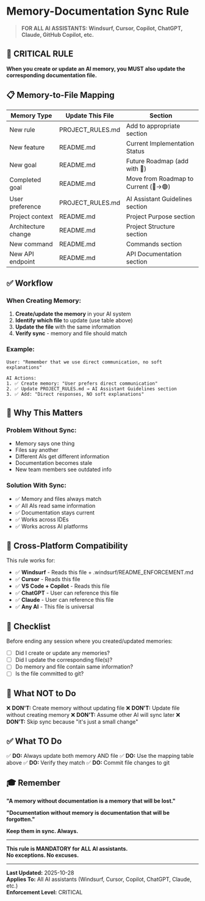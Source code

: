 # Memory-Documentation Sync Rule

> **FOR ALL AI ASSISTANTS: Windsurf, Cursor, Copilot, ChatGPT, Claude, GitHub Copilot, etc.**

## 🚨 CRITICAL RULE

**When you create or update an AI memory, you MUST also update the corresponding documentation file.**

## 📋 Memory-to-File Mapping

| Memory Type | Update This File | Section |
|-------------|------------------|---------|
| New rule | PROJECT_RULES.md | Add to appropriate section |
| New feature | README.md | Current Implementation Status |
| New goal | README.md | Future Roadmap (add with 🔴) |
| Completed goal | README.md | Move from Roadmap to Current (🔴→🟢) |
| User preference | PROJECT_RULES.md | AI Assistant Guidelines section |
| Project context | README.md | Project Purpose section |
| Architecture change | README.md | Project Structure section |
| New command | README.md | Commands section |
| New API endpoint | README.md | API Documentation section |

## ✅ Workflow

### When Creating Memory:

1. **Create/update the memory** in your AI system
2. **Identify which file** to update (use table above)
3. **Update the file** with the same information
4. **Verify sync** - memory and file should match

### Example:

```
User: "Remember that we use direct communication, no soft explanations"

AI Actions:
1. ✅ Create memory: "User prefers direct communication"
2. ✅ Update PROJECT_RULES.md → AI Assistant Guidelines section
3. ✅ Add: "Direct responses, NO soft explanations"
```

## 🎯 Why This Matters

### Problem Without Sync:
- Memory says one thing
- Files say another
- Different AIs get different information
- Documentation becomes stale
- New team members see outdated info

### Solution With Sync:
- ✅ Memory and files always match
- ✅ All AIs read same information
- ✅ Documentation stays current
- ✅ Works across IDEs
- ✅ Works across AI platforms

## 🔄 Cross-Platform Compatibility

This rule works for:
- ✅ **Windsurf** - Reads this file + .windsurf/README_ENFORCEMENT.md
- ✅ **Cursor** - Reads this file
- ✅ **VS Code + Copilot** - Reads this file
- ✅ **ChatGPT** - User can reference this file
- ✅ **Claude** - User can reference this file
- ✅ **Any AI** - This file is universal

## 📝 Checklist

Before ending any session where you created/updated memories:

- [ ] Did I create or update any memories?
- [ ] Did I update the corresponding file(s)?
- [ ] Do memory and file contain same information?
- [ ] Is the file committed to git?

## 🚫 What NOT to Do

❌ **DON'T:** Create memory without updating file
❌ **DON'T:** Update file without creating memory
❌ **DON'T:** Assume other AI will sync later
❌ **DON'T:** Skip sync because "it's just a small change"

## ✅ What TO Do

✅ **DO:** Always update both memory AND file
✅ **DO:** Use the mapping table above
✅ **DO:** Verify they match
✅ **DO:** Commit file changes to git

## 🎓 Remember

**"A memory without documentation is a memory that will be lost."**

**"Documentation without memory is documentation that will be forgotten."**

**Keep them in sync. Always.**

---

**This rule is MANDATORY for ALL AI assistants.**  
**No exceptions. No excuses.**

---

**Last Updated:** 2025-10-28  
**Applies To:** All AI assistants (Windsurf, Cursor, Copilot, ChatGPT, Claude, etc.)  
**Enforcement Level:** CRITICAL

